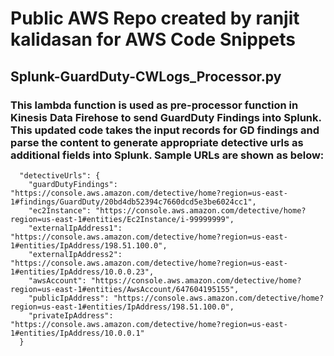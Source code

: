 # Public AWS Repo created by ranjit kalidasan for AWS Code Snippets
## Splunk-GuardDuty-CWLogs_Processor.py
### This lambda function is used as pre-processor function in Kinesis Data Firehose to send GuardDuty Findings into Splunk. This updated code takes the input records for GD findings and parse the content to generate appropriate detective urls as additional fields into Splunk. Sample URLs are shown as below:
```
  "detectiveUrls": {
    "guardDutyFindings": "https://console.aws.amazon.com/detective/home?region=us-east-1#findings/GuardDuty/20bd4db52394c7660dcd5e3be6024cc1",
    "ec2Instance": "https://console.aws.amazon.com/detective/home?region=us-east-1#entities/Ec2Instance/i-99999999",
    "externalIpAddress1": "https://console.aws.amazon.com/detective/home?region=us-east-1#entities/IpAddress/198.51.100.0",
    "externalIpAddress2": "https://console.aws.amazon.com/detective/home?region=us-east-1#entities/IpAddress/10.0.0.23",
    "awsAccount": "https://console.aws.amazon.com/detective/home?region=us-east-1#entities/AwsAccount/647604195155",
    "publicIpAddress": "https://console.aws.amazon.com/detective/home?region=us-east-1#entities/IpAddress/198.51.100.0",
    "privateIpAddress": "https://console.aws.amazon.com/detective/home?region=us-east-1#entities/IpAddress/10.0.0.1"
  }
 ```

